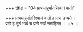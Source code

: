 +++
title = "04 प्राणमाहुर्मातरिश्वानं वातो"

+++
प्राणमाहुर्मातरिश्वानं वातो ह प्राण उच्यते ।  
प्राणे ह भूतं भव्यं च प्राणे सर्वं समाहितम् ॥ ॥ ५ ॥